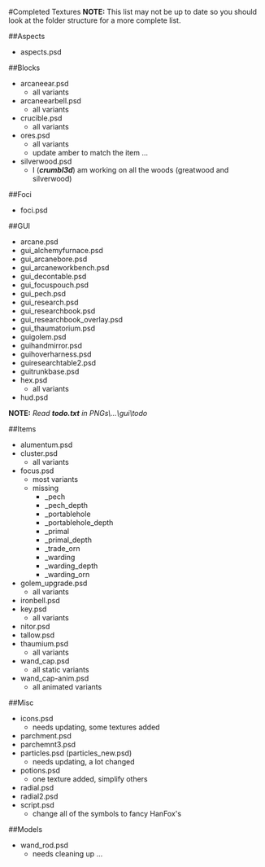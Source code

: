 #Completed Textures
__NOTE:__ This list may not be up to date so you should look at the folder structure for a more complete list.

##Aspects
 * aspects.psd

##Blocks
 * arcaneear.psd
   - all variants
 * arcaneearbell.psd
   - all variants
 * crucible.psd
   - all variants
 * ores.psd
   - all variants
   - update amber to match the item ...
 * silverwood.psd
   - I (__*crumbl3d*__) am working on all the woods (greatwood and silverwood)

##Foci
 * foci.psd

##GUI
 * arcane.psd
 * gui_alchemyfurnace.psd
 * gui_arcanebore.psd
 * gui_arcaneworkbench.psd
 * gui_decontable.psd
 * gui_focuspouch.psd
 * gui_pech.psd
 * gui_research.psd
 * gui_researchbook.psd
 * gui_researchbook_overlay.psd
 * gui_thaumatorium.psd
 * guigolem.psd
 * guihandmirror.psd
 * guihoverharness.psd
 * guiresearchtable2.psd
 * guitrunkbase.psd
 * hex.psd
   - all variants
 * hud.psd

__NOTE:__ *Read __todo.txt__ in PNGs\\...\gui\todo*

##Items
 * alumentum.psd
 * cluster.psd
   - all variants
 * focus.psd
   - most variants
   - missing
      * _pech
      * _pech_depth
      * _portablehole
      * _portablehole_depth
      * _primal
      * _primal_depth
      * _trade_orn
      * _warding
      * _warding_depth
      * _warding_orn
 * golem_upgrade.psd
   - all variants
 * ironbell.psd
 * key.psd
   - all variants
 * nitor.psd
 * tallow.psd
 * thaumium.psd
   - all variants
 * wand_cap.psd
   - all static variants
 * wand_cap-anim.psd
   - all animated variants

##Misc
 * icons.psd
   - needs updating, some textures added
 * parchment.psd
 * parchemnt3.psd
 * particles.psd (particles_new.psd)
   - needs updating, a lot changed
 * potions.psd
   - one texture added, simplify others
 * radial.psd
 * radial2.psd
 * script.psd
   - change all of the symbols to fancy HanFox's

##Models
 * wand_rod.psd
   - needs cleaning up ...